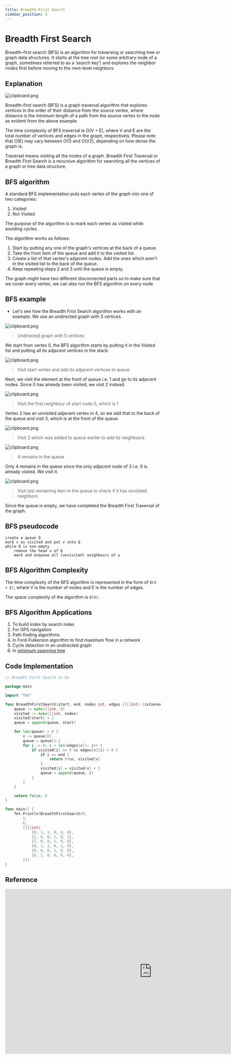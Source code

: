 ```yaml
---
title: Breadth-First Search 
sidebar_position: 3
---
```

# Breadth First Search

Breadth–first search (BFS) is an algorithm for traversing or searching tree or graph data structures. It starts at the tree root (or some arbitrary node of a graph, sometimes referred to as a ‘search key’) and explores the neighbor nodes first before moving to the next-level neighbors.

## Explanation


![clipboard.png](https://miro.medium.com/max/1000/0*tDMgFqo4ImTjMWdw.gif)

Breadth–first search (BFS) is a graph traversal algorithm that explores vertices in the order of their distance from the source vertex, where distance is the minimum length of a path from the source vertex to the node as evident from the above example.


The time complexity of BFS traversal is O(V + E), where V and E are the total number of vertices and edges in the graph, respectively. Please note that O(E) may vary between O(1) and O(V2), depending on how dense the graph is.

Traversal means visiting all the nodes of a graph. Breadth First Traversal or Breadth First Search is a recursive algorithm for searching all the vertices of a graph or tree data structure.


## BFS algorithm

A standard BFS implementation puts each vertex of the graph into one of two categories:

1.  Visited
2.  Not Visited

The purpose of the algorithm is to mark each vertex as visited while avoiding cycles.

The algorithm works as follows:

1.  Start by putting any one of the graph's vertices at the back of a queue.
2.  Take the front item of the queue and add it to the visited list.
3.  Create a list of that vertex's adjacent nodes. Add the ones which aren't in the visited list to the back of the queue.
4.  Keep repeating steps 2 and 3 until the queue is empty.

The graph might have two different disconnected parts so to make sure that we cover every vertex, we can also run the BFS algorithm on every node


## BFS example


- Let's see how the Breadth First Search algorithm works with an example. We use an undirected graph with 5 vertices.

![clipboard.png](x2yG8Pcd2-clipboard.png)

> Undirected graph with 5 vertices

We start from vertex 0, the BFS algorithm starts by putting it in the Visited list and putting all its adjacent vertices in the stack.

![clipboard.png](av1ps0C5b-clipboard.png)

> Visit start vertex and add its adjacent vertices to queue

Next, we visit the element at the front of queue i.e. 1 and go to its adjacent nodes. Since 0 has already been visited, we visit 2 instead.

![clipboard.png](4KLFdCD23-clipboard.png)

> Visit the first neighbour of start node 0, which is 1


Vertex 2 has an unvisited adjacent vertex in 4, so we add that to the back of the queue and visit 3, which is at the front of the queue.

![clipboard.png](5VTw0YiCk-clipboard.png)

> Visit 2 which was added to queue earlier to add its neighbours

![clipboard.png](Etlf9uQUs-clipboard.png)

> 4 remains in the queue

Only 4 remains in the queue since the only adjacent node of 3 i.e. 0 is already visited. We visit it.

![clipboard.png](44Yjk0w80-clipboard.png)

> Visit last remaining item in the queue to check if it has unvisited neighbors

Since the queue is empty, we have completed the Breadth First Traversal of the graph.


## BFS pseudocode
```
create a queue Q 
mark v as visited and put v into Q 
while Q is non-empty 
    remove the head u of Q 
    mark and enqueue all (unvisited) neighbours of u
```


## BFS Algorithm Complexity


The time complexity of the BFS algorithm is represented in the form of `O(V + E)`, where V is the number of nodes and E is the number of edges.

The space complexity of the algorithm is `O(V)`.



## BFS Algorithm Applications

1.  To build index by search index
2.  For GPS navigation
3.  Path finding algorithms
4.  In Ford-Fulkerson algorithm to find maximum flow in a network
5.  Cycle detection in an undirected graph
6.  In [minimum spanning tree](/dsa/spanning-tree-and-minimum-spanning-tree)



## Code Implementation

```go
// Breadth First Search in Go

package main

import "fmt"

func BreadthFirstSearch(start, end, nodes int, edges [][]int) (isConnected bool, distance int) {
	queue := make([]int, 0)
	visited := make([]int, nodes)
	visited[start] = 1
	queue = append(queue, start)

	for len(queue) > 0 {
		v := queue[0]
		queue = queue[1:]
		for i := 0; i < len(edges[v]); i++ {
			if visited[i] == 0 && edges[v][i] > 0 {
				if i == end {
					return true, visited[v]
				}
				visited[i] = visited[v] + 1
				queue = append(queue, i)
			}
		}
	}

	return false, 0
}

func main() {
	fmt.Println(BreadthFirstSearch(0,
		5,
		6,
		[][]int{
			{0, 1, 1, 0, 0, 0},
			{1, 0, 0, 1, 0, 1},
			{1, 0, 0, 1, 0, 0},
			{0, 1, 1, 0, 1, 0},
			{0, 0, 0, 1, 0, 0},
			{0, 1, 0, 0, 0, 0},
		}))
}

```

## Reference

<iframe width="950" height="534" src="https://www.youtube.com/embed/oDqjPvD54Ss" title="Breadth First Search Algorithm | Shortest Path | Graph Theory" frameborder="0" allow="accelerometer; autoplay; clipboard-write; encrypted-media; gyroscope; picture-in-picture" allowfullscreen></iframe>